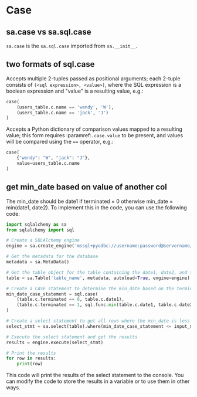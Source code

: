 # Case

## sa.case vs sa.sql.case
`sa.case` is the `sa.sql.case` imported from `sa.__init__`.

## two formats of sql.case 
Accepts multiple 2-tuples passed as positional
arguments; each 2-tuple consists of `(<sql expression>, <value>)`,
where the SQL expression is a boolean expression and "value" is a
resulting value, e.g.:
```py
case(
    (users_table.c.name == 'wendy', 'W'),
    (users_table.c.name == 'jack', 'J')
)
```
Accepts a Python dictionary of comparison
values mapped to a resulting value; this form requires
:paramref:`.case.value` to be present, and values will be compared
using the `==` operator, e.g.:
```py
case(
    {"wendy": "W", "jack": "J"},
    value=users_table.c.name
)
```

## get min_date based on value of another col
The min_date should be date1 if terminated = 0 otherwise min_date = min(date1, date2). To implement this in the code, you can use the following code:

```py
import sqlalchemy as sa
from sqlalchemy import sql

# Create a SQLAlchemy engine
engine = sa.create_engine('mssql+pyodbc://username:password@servername/database')

# Get the metadata for the database
metadata = sa.MetaData()

# Get the table object for the table containing the date1, date2, and terminated columns
table = sa.Table('table_name', metadata, autoload=True, engine=engine)

# Create a CASE statement to determine the min_date based on the terminated value
min_date_case_statement = sql.case(
    (table.c.terminated == 0, table.c.date1),
    (table.c.terminated == 1, sql.func.min(table.c.date1, table.c.date2))
)

# Create a select statement to get all rows where the min_date is less than or equal to input_max
select_stmt = sa.select(table).where(min_date_case_statement <= input_max)

# Execute the select statement and get the results
results = engine.execute(select_stmt)

# Print the results
for row in results:
    print(row)
```

This code will print the results of the select statement to the console. You can modify the code to store the results in a variable or to use them in other ways.
```
